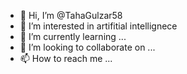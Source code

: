 - 👋 Hi, I’m @TahaGulzar58
- 👀 I’m interested in artifitial intellignece
- 🌱 I’m currently learning ...
- 💞️ I’m looking to collaborate on ...
- 📫 How to reach me ...

<!---
TahaGulzar58/TahaGulzar58 is a ✨ special ✨ repository because its `README.md` (this file) appears on your GitHub profile.
You can click the Preview link to take a look at your changes.
--->
